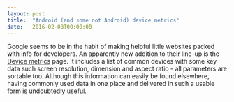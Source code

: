 ```yaml
---
layout: post
title:  "Android (and some not Android) device metrics"
date:   2016-02-08T00:00:00
---
```

Google seems to be in the habit of making helpful little websites packed with info for developers. An apparently new addition to their line-up is the [Device metrics](https://design.google.com/devices/) page. It includes a list of common devices with some key data such screen resolution, dimension and aspect ratio - all parameters are sortable too. Although this information can easily be found elsewhere, having commonly used data in one place and delivered in such a usable form is undoubtedly useful.